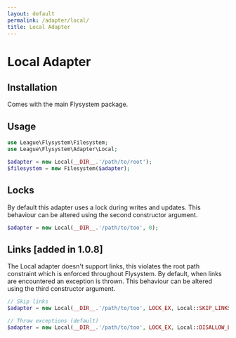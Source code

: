 ```yaml
---
layout: default
permalink: /adapter/local/
title: Local Adapter
---
```


# Local Adapter

## Installation

Comes with the main Flysystem package.

## Usage

~~~ php
use League\Flysystem\Filesystem;
use League\Flysystem\Adapter\Local;

$adapter = new Local(__DIR__.'/path/to/root');
$filesystem = new Filesystem($adapter);
~~~

## Locks

By default this adapter uses a lock during writes
and updates. This behaviour can be altered using the
second constructor argument.

~~~ php
$adapter = new Local(__DIR__.'/path/to/too', 0);
~~~

## Links [added in 1.0.8]

The Local adapter doesn't support links, this violates
the root path constraint which is enforced throughout
Flysystem. By default, when links are encountered an
exception is thrown. This behaviour can be altered
using the third constructor argument.

~~~ php
// Skip links
$adapter = new Local(__DIR__.'/path/to/too', LOCK_EX, Local::SKIP_LINKS);

// Throw exceptions (default)
$adapter = new Local(__DIR__.'/path/to/too', LOCK_EX, Local::DISALLOW_LINKS);
~~~
